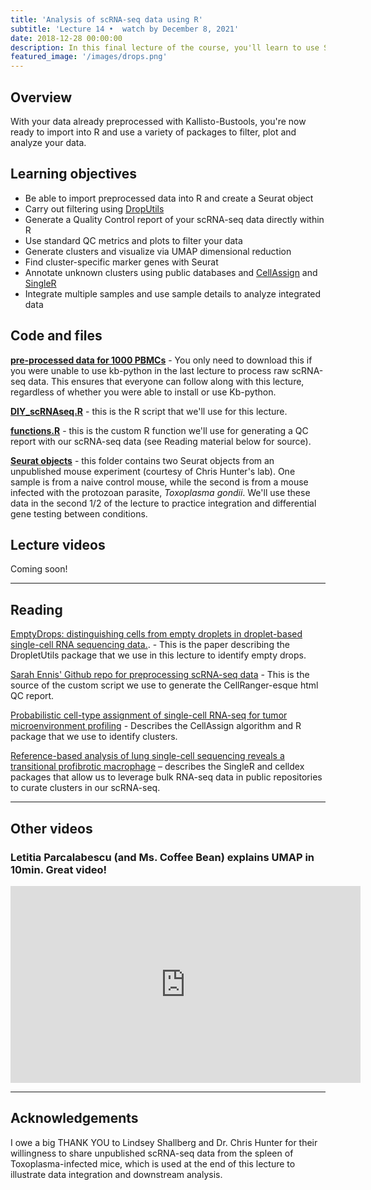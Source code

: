 ```yaml
---
title: 'Analysis of scRNA-seq data using R'
subtitle: 'Lecture 14 •  watch by December 8, 2021'
date: 2018-12-28 00:00:00
description: In this final lecture of the course, you'll learn to use Seurat to analyze scRNA-seq data, including carrying out dimensional reduction and display using UMAP, identifying cell clusters and cluster-specific marker genes, and how to integrate data from multiple samples.
featured_image: '/images/drops.png'
---
```


## Overview

With your data already preprocessed with Kallisto-Bustools, you're now ready to import into R and use a variety of packages to filter, plot and analyze your data.

## Learning objectives

* Be able to import preprocessed data into R and create a Seurat object
* Carry out filtering using [DropUtils](https://bioconductor.org/packages/release/bioc/html/DropletUtils.html)
* Generate a Quality Control report of your scRNA-seq data directly within R
* Use standard QC metrics and plots to filter your data
* Generate clusters and visualize via UMAP dimensional reduction
* Find cluster-specific marker genes with Seurat
* Annotate unknown clusters using public databases and [CellAssign](https://www.rdocumentation.org/packages/cellassign/) and [SingleR](https://bioconductor.org/packages/release/bioc/html/SingleR.html)
* Integrate multiple samples and use sample details to analyze integrated data

## Code and files

**[pre-processed data for 1000 PBMCs](https://drive.google.com/drive/folders/1RO45z5DEVpuaq5qwlF5QNdhc0tbGVK7l?usp=sharing)** - You only need to download this if you were unable to use kb-python in the last lecture to process raw scRNA-seq data.  This ensures that everyone can follow along with this lecture, regardless of whether you were able to install or use Kb-python.

**[DIY_scRNAseq.R](http://DIYtranscriptomics.github.io/Code/files/DIY_scRNAseq.R)** - this is the R script that we'll use for this lecture.

**[functions.R](http://DIYtranscriptomics.github.io/Code/files/functions.R)** - this is the custom R function we'll use for generating a QC report with our scRNA-seq data (see Reading material below for source).

**[Seurat objects](https://drive.google.com/open?id=1SEEr70W6D9itvVaLfEXuRVWqyj_Gribc&authuser=danielbeiting%40gmail.com&usp=drive_fs)** - this folder contains two Seurat objects from an unpublished mouse experiment (courtesy of Chris Hunter's lab).  One sample is from a naive control mouse, while the second is from a mouse infected with the protozoan parasite, *Toxoplasma gondii*.  We'll use these data in the second 1/2 of the lecture to practice integration and differential gene testing between conditions.

## Lecture videos

Coming soon!

---

## Reading

[EmptyDrops: distinguishing cells from empty droplets in droplet-based single-cell RNA sequencing data.](https://10.1186/s13059-019-1662-y). - This is the paper describing the DropletUtils package that we use in this lecture to identify empty drops.

[Sarah Ennis' Github repo for preprocessing scRNA-seq data](https://github.com/Sarah145/scRNA_pre_process) - This is the source of the custom script we use to generate the CellRanger-esque html QC report. 

[Probabilistic cell-type assignment of single-cell RNA-seq for tumor microenvironment profiling](https://pubmed.ncbi.nlm.nih.gov/31501550/) - Describes the CellAssign algorithm and R package that we use to identify clusters.

[Reference-based analysis of lung single-cell sequencing reveals a transitional profibrotic macrophage](https://doi.org/10.1038/s41590-018-0276-y) – describes the SingleR and celldex packages that allow us to leverage bulk RNA-seq data in public repositories to curate clusters in our scRNA-seq.


---

## Other videos

### Letitia Parcalabescu (and Ms. Coffee Bean) explains UMAP in 10min.  Great video!

<iframe width="560" height="315" src="https://www.youtube.com/embed/6BPl81wGGP8" frameborder="0" allow="accelerometer; autoplay; encrypted-media; gyroscope; picture-in-picture" allowfullscreen></iframe>

---

## Acknowledgements

I owe a big THANK YOU to Lindsey Shallberg and Dr. Chris Hunter for their willingness to share unpublished scRNA-seq data from the spleen of Toxoplasma-infected mice, which is used at the end of this lecture to illustrate data integration and downstream analysis.

